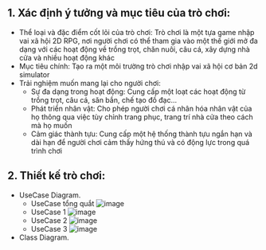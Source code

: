 ## 1. Xác định ý tưởng và mục tiêu của trò chơi:
   - Thể loại và đặc điểm cốt lõi của trò chơi: Trò chơi là một tựa game nhập vai xã hội 2D RPG, nơi người chơi có thể tham gia vào một thế giới mở đa dạng với các hoạt động về trồng trọt, chăn nuôi, câu cá, xây dựng nhà cửa và nhiều hoạt động khác
   - Mục tiêu chính: Tạo ra một môi trường trò chơi nhập vai xã hội cơ bản 2d simulator
   - Trải nghiệm muốn mang lại cho người chơi:
        - Sự đa dạng trong hoạt động: Cung cấp một loạt các hoạt động từ trồng trọt, câu cá, săn bắn, chế tạo đồ đạc...
        - Phát triển nhân vật: Cho phép người chơi cá nhân hóa nhân vật của họ thông qua việc tùy chỉnh trang phục, trang trí nhà cửa theo cách mà họ muốn
        - Cảm giác thành tựu: Cung cấp một hệ thống thành tựu ngắn hạn và dài hạn để người chơi cảm thấy hứng thú và có động lực trong quá trình chơi

## 2. Thiết kế trò chơi:
   - UseCase Diagram.
      - UseCase tổng quắt 
         ![image](https://github.com/huytl2107/2D_RPG_Game/assets/152854861/316e3a64-1016-4c43-b816-5f3055ff81e8)
      - UseCase 1
         ![image](https://github.com/huytl2107/2D_RPG_Game/assets/152854861/6468a267-c2c4-4946-93e0-7529626c50d6)
      - UseCase 2
         ![image](https://github.com/huytl2107/2D_RPG_Game/assets/152854861/3d077083-d935-420b-919f-e18f32944d3f)
      - UseCase 3
         ![image](https://github.com/huytl2107/2D_RPG_Game/assets/152854861/40ad7ca0-96ec-4c5a-9028-065972e8a732)
   - Class Diagram.

